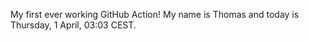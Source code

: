 My first ever working GitHub Action!
My name is Thomas and today is Thursday, 1 April, 03:03 CEST. 
